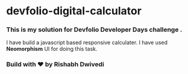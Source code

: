 # devfolio-digital-calculator

### This is my solution for **Devfolio Developer Days** challenge .

I have build a javascript based responsive calculater. I have used **Neomorphism** UI for doing this task.

### Build with ❤️ by Rishabh Dwivedi
